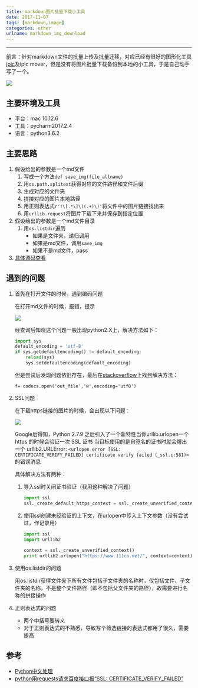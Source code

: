 ```yaml
---
title: markdown图片批量下载小工具
date: 2017-11-07
tags: [markdown,image]
categories: other
urlname: markdown_img_download
---
```

***

前言：针对markdown文件的批量上传及批量迁移，对应已经有很好的图形化工具[ipic](https://www.toolinbox.net/iPic/)及ipic mover，但是没有将图片批量下载备份到本地的小工具，于是自己动手写了一个。

![](https://image-1251774567.file.myqcloud.com/201801211403_697.png)

<!--more-->

## 主要环境及工具

- 平台：mac 10.12.6
- 工具：pycharm2017.2.4
- 语言：python3.6.2

## 主要思路

1. 假设给出的参数是一个md文件
   1. 写成一个方法`def save_img(file_allname)`
   2. 用`os.path.splitext`获得对应的文件路径和文件后缀
   3. 生成对应的文件夹
   4. 拼接对应的图片本地路径
   5. 用正则表达式`r'!\[.*\]\((.+)\)'`将文件中的图片链接找出来
   6. 用`urllib.request`将图片下载下来并保存到指定位置
2. 假设给出的参数是一个md文件目录
   1. 用`os.listdir`遍历
      * 如果是文件夹，递归调用
      * 如果是md文件，调用`save_img`
      * 如果不是md文件，pass
3. [具体源码查看](https://gist.github.com/kbrx93/04c6e32f1adb43667c2aac6f5feace61)

## 遇到的问题

1. 首先在打开文件的时候，遇到编码问题

   在打开md文件的时候，报错，提示

   ![](https://image-1251774567.file.myqcloud.com/2017-12-28-124135.png)

   经查询后知晓这个问题一般出现python2.X上，解决方法如下：

   ```python
   import sys
   default_encoding = 'utf-8'
   if sys.getdefaultencoding() != default_encoding:
       reload(sys)
       sys.setdefaultencoding(default_encoding)
   ```

   但是尝试后发现问题依旧存在，最后在[stackoverflow](https://stackoverflow.com/questions/28947607/ascii-codec-cant-decode-byte-0xe9)上找到解决方法：

   `f= codecs.open('out_file','w',encoding='utf8')`

2. SSL问题

   在下载https链接的图片的时候，会出现以下问题：

   ![](https://image-1251774567.file.myqcloud.com/2017-12-28-124136.png)

   Google后得知，Python 2.7.9 之后引入了一个新特性当你urllib.urlopen一个 https 的时候会验证一次 SSL 证书 当目标使用的是自签名的证书时就会爆出一个 urllib2.URLError: `<urlopen error [SSL: CERTIFICATE_VERIFY_FAILED] certificate verify failed (_ssl.c:581)> `的错误消息

   具体解决方法有两种：

   1.  导入ssl时关闭证书验证（我用这种解决了问题）

       ```python
       import ssl
       ssl._create_default_https_context = ssl._create_unverified_context
       ```

   2.  使用ssl创建未经验证的上下文，在urlopen中传入上下文参数（没有尝试过，作记录用）

       ```Python
       import ssl
       import urllib2
        
       context = ssl._create_unverified_context()
       print urllib2.urlopen("https://www.111cn.net/", context=context).read()
       ```

3. 使用os.listdir的问题

   用os.listdir获得文件夹下所有文件包括子文件夹的名称时，仅包括文件、子文件夹的名称，不是整个文件路径（即不包括父文件夹的路径），故需要进行名称的拼接操作

4. 正则表达式的问题

   -   两个中括号要转义
   -   对于正则表达式的不熟悉，导致写个筛选链接的表达式都用了很久，需要提高

## 参考

- [Python中文处理](http://lyhopq.github.io/Python%E4%B8%AD%E6%96%87%E5%A4%84%E7%90%86/)
- [python用requests请求百度接口报“SSL: CERTIFICATE_VERIFY_FAILED”](http://blog.csdn.net/xiaopangxia/article/details/49908889)
